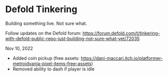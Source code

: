 # Defold Tinkering

Building something live. Not sure what. 

Follow updates on the Defold forum:
https://forum.defold.com/t/tinkering-with-defold-public-repo-just-building-not-sure-what-yet/72035

Nov 10, 2022

- Added coin pickup (free assets: https://dani-maccari.itch.io/platformer-metroidvania-pixel-items-free-assets)
- Removed ability to dash if player is idle
